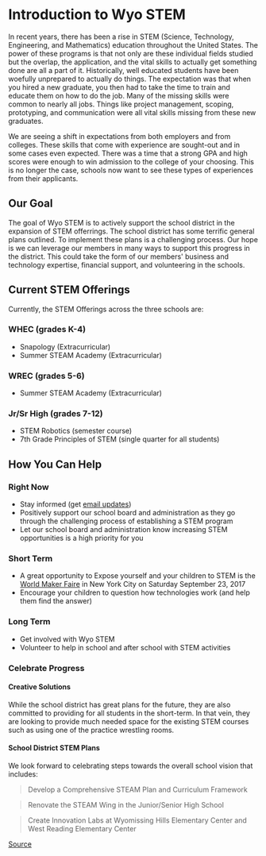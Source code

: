 # Introduction to Wyo STEM

In recent years, there has been a rise in STEM (Science, Technology, Engineering, and Mathematics) education throughout the United States.  The power of these programs is that not only are these individual fields studied but the overlap, the application, and the vital skills to actually get something done are all a part of it.  Historically, well educated students have been woefully unprepared to actually do things.  The expectation was that when you hired a new graduate, you then had to take the time to train and educate them on how to do the job.  Many of the missing skills were common to nearly all jobs.  Things like project management, scoping, prototyping, and communication were all vital skills missing from these new graduates.

We are seeing a shift in expectations from both employers and from colleges.  These skills that come with experience are sought-out and in some cases even expected.  There was a time that a strong GPA and high scores were enough to win admission to the college of your choosing.  This is no longer the case, schools now want to see these types of experiences from their applicants.

## Our Goal

The goal of Wyo STEM is to actively support the school district in the expansion of STEM offerrings.  The school district has some terrific general plans outlined.  To implement these plans is a challenging process.  Our hope is we can leverage our members in many ways to support this progress in the district.  This could take the form of our members' business and technology expertise, financial support, and volunteering in the schools.

## Current STEM Offerings

Currently, the STEM Offerings across the three schools are:

### WHEC (grades K-4)

- Snapology (Extracurricular)
- Summer STEAM Academy (Extracurricular)

### WREC (grades 5-6)

- Summer STEAM Academy (Extracurricular)

### Jr/Sr High (grades 7-12)

- STEM Robotics (semester course)
- 7th Grade Principles of STEM (single quarter for all students)

## How You Can Help

### Right Now

- Stay informed (get [email updates](https://wyostem.org/join-mailing-list/))
- Positively support our school board and administration as they go through the challenging process of establishing a STEM program
- Let our school board and administration know increasing STEM opportunities is a high priority for you

### Short Term

- A great opportunity to Expose yourself and your children to STEM is the [World Maker Faire](https://wyostem.org/world-maker-faire-bus-trip/) in New York City on Saturday September 23, 2017
- Encourage your children to question how technologies work (and help them find the answer)

### Long Term

- Get involved with Wyo STEM
- Volunteer to help in school and after school with STEM activities

### Celebrate Progress

#### Creative Solutions

While the school district has great plans for the future, they are also committed to providing for all students in the short-term. In that vein, they are looking to provide much needed space for the existing STEM courses such as using one of the practice wrestling rooms.

#### School District STEM Plans

We look forward to celebrating steps towards the overall school vision that includes:

> Develop a Comprehensive STEAM Plan and Curriculum Framework

> Renovate the STEAM Wing in the Junior/Senior High School

> Create Innovation Labs at Wyomissing Hills Elementary Center and West Reading Elementary Center

[Source](http://www.wyoarea.org/departments/curriculum--instruction/steam-innovation/)

